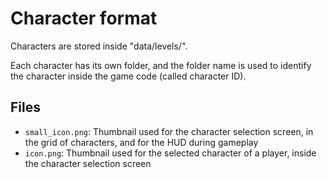 # Character format
Characters are stored inside "data/levels/".

Each character has its own folder, and the folder name is used to identify the character inside the game code (called character ID).

## Files
- `small_icon.png`: Thumbnail used for the character selection screen, in the grid of characters, and for the HUD during gameplay
- `icon.png`: Thumbnail used for the selected character of a player, inside the character selection screen
